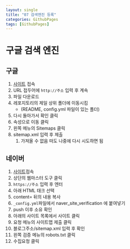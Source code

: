 ```yaml
---
layout: single
title: "07 검색엔진 등록" 
categories: GithubPages
tags: [GithubPages]
---
```

# 구글 검색 엔진
## 구글
1. [사이트](https://search.google.com/search-console/welcome?utm_source=about-page) 접속
2. URL 접두어에 `http://주소` 입력 후 계속
3. 파일 다운로드
4. 레포지토리의 제일 상위 폴더에 이동시킴
	- (README, config.yml 파일이 있는 폴더)
5. 다시 돌아가서 확인 클릭
6. 속성으로 이동 클릭
7. 왼쪽 메뉴의 Sitemaps 클릭
8. sitemap.xml 입력 후 제출
	1. 가져올 수 없음 떠도 나중에 다시 시도하면 됨
## 네이버
1. [사이트](https://searchadvisor.naver.com/)접속
2. 상단의 웹마스터 도구 클릭
3. `https://주소` 입력 후 엔터
4. 아래 HTML 태크 선택
5. content= 뒤의 내용 복사
6. `_config.yml`파일에서 naver_site_verification 에 붙여넣기
7. push 이후 소유 확인
8. 아래의 사이트 목록에서 사이트 클릭
9. 요청 메뉴의 사이트맵 제출 클릭
10. 블로그주소/sitemap.xml 입력 후 확인
11. 왼쪽 검증 메뉴의 robots.txt 클릭
12. 수집요청 클릭